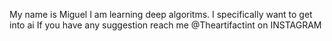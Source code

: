 My name is Miguel I am learning deep algoritms. I specifically want to get into ai
If you have any suggestion reach me @Theartifactint on INSTAGRAM





